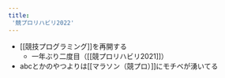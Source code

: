 ```yaml
---
title:
 '競プロリハビリ2022'
---
```


- [[競技プログラミング]]を再開する
    - 一年ぶり二度目（[[競プロリハビリ2021]]）
- abcとかのやつよりは[[マラソン（競プロ）]]にモチベが湧いてる


